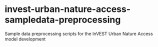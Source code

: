 # invest-urban-nature-access-sampledata-preprocessing
Sample data preprocessing scripts for the InVEST Urban Nature Access model development
